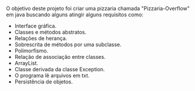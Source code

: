 O objetivo deste projeto foi criar uma pizzaria chamada "Pizzaria-Overflow" em java buscando alguns atingir alguns requisitos como:
- Interface gráfica.
- Classes e métodos abstratos.
- Relações de herança.
- Sobrescrita de métodos por uma subclasse.
- Polimorfismo.
- Relação de associação entre classes.
- ArrayList.
- Classe derivada da classe Exception.
- O programa lê arquivos em txt.
- Persistência de objetos.
